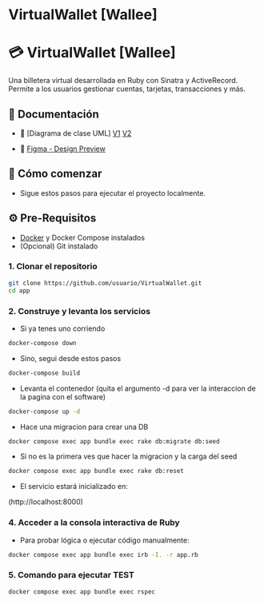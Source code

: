 <h1 id="title">VirtualWallet [Wallee]</h1>

# 💳 VirtualWallet [Wallee]

Una billetera virtual desarrollada en Ruby con Sinatra y ActiveRecord. 
Permite a los usuarios gestionar cuentas, tarjetas, transacciones y más. 

## 📄 Documentación

- 📘 [Diagrama de clase UML]
    [V1](UML-VirtualWallet.png)
    [V2](SVGWallet_V2.jpg)

- 🎨 [Figma - Design Preview](https://www.figma.com/design/2Qq6lUiSN2v3rzlVPjB7bj/Billetera-Virtual?node-id=0-1&t=MxYwBQJZPj9aqfz8-1)

## 🚀 Cómo comenzar

- Sigue estos pasos para ejecutar el proyecto localmente.

## ⚙️ Pre-Requisitos

- [Docker](https://www.docker.com/) y Docker Compose instalados
- (Opcional) Git instalado

### 1. Clonar el repositorio

```bash
git clone https://github.com/usuario/VirtualWallet.git
cd app
```

### 2. Construye y levanta los servicios

- Si ya tenes uno corriendo

```bash
docker-compose down
```

- Sino, segui desde estos pasos

```bash
docker-compose build
```
- Levanta el contenedor (quita el argumento -d para ver la interaccion de la pagina con el software)

```bash
docker-compose up -d
```
- Hace una migracion para crear una DB

```bash
docker compose exec app bundle exec rake db:migrate db:seed
```

- Si no es la primera ves que hacer la migracion y la carga del seed

```bash
docker compose exec app bundle exec rake db:reset
```

- El servicio estará inicializado en:

(http://localhost:8000)

### 4. Acceder a la consola interactiva de Ruby

- Para probar lógica o ejecutar código manualmente:

```bash
docker compose exec app bundle exec irb -I. -r app.rb
```
### 5. Comando para ejecutar TEST

```bash
docker compose exec app bundle exec rspec
```
